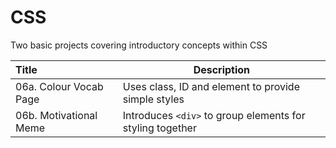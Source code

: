 # CSS

Two basic projects covering introductory concepts within CSS

| Title                  | Description                                               |
| :--------------------- | --------------------------------------------------------- |
| 06a. Colour Vocab Page | Uses class, ID and element to provide simple styles       |
| 06b. Motivational Meme | Introduces `<div>` to group elements for styling together |
